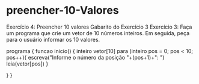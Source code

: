 # preencher-10-Valores


Exercício 4: Preencher 10 valores
Gabarito do Exercício 3
Exercício 3: Faça um programa que crie um vetor de 10 números inteiros. Em seguida, peça para o usuário informar os 10 valores. 

programa
{
   funcao inicio()
   {
      inteiro vetor[10]
      para (inteiro pos = 0; pos < 10; pos++){
         escreva("Informe o número da posição "+(pos+1)+": ")
         leia(vetor[pos])
      }

   }
}

